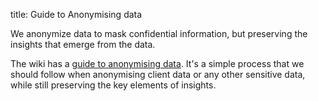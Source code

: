 title: Guide to Anonymising data

We anonymize data to mask confidential information, but preserving the insights that emerge from the data. 

The wiki has a [guide to anonymising data](https://learn.gramener.com/wiki/anonymisation.html#).
It's a simple process that we should follow when anonymising client data or any
other sensitive data, while still preserving the key elements of insights.
